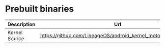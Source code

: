 Prebuilt binaries
======================

| **Description** | **Url**                                                                    | **Branch**   |
|-----------------|----------------------------------------------------------------------------|--------------|
| Kernel Source   | https://github.com/LineageOS/android_kernel_motorola_msm8953               | lineage-18.1 |
